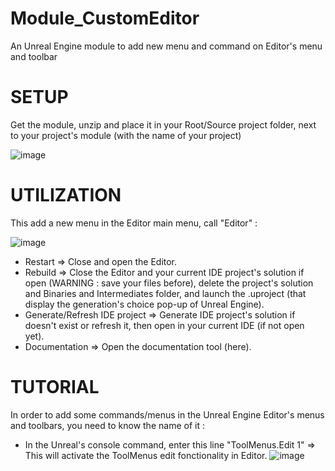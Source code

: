 # Module_CustomEditor
 An Unreal Engine module to add new menu and command on Editor's menu and toolbar

# SETUP
Get the module, unzip and place it in your Root/Source project folder, next to your project's module (with the name of your project)

![image](https://github.com/user-attachments/assets/efa7b82f-f1c0-4605-ae97-d6b88751898f)

# UTILIZATION
This add a new menu in the Editor main menu, call "Editor" :

![image](https://github.com/user-attachments/assets/e5cd3da7-1bab-4412-8c79-e35a4dd03c75)

- Restart => Close and open the Editor.
- Rebuild => Close the Editor and your current IDE project's solution if open (WARNING : save your files before), delete the project's solution and Binaries and Intermediates folder, and launch the .uproject (that display the generation's choice pop-up of Unreal Engine).
- Generate/Refresh IDE project => Generate IDE project's solution if doesn't exist or refresh it, then open in your current IDE (if not open yet).
- Documentation => Open the documentation tool (here).

# TUTORIAL
In order to add some commands/menus in the Unreal Engine Editor's menus and toolbars, you need to know the name of it :
- In the Unreal's console command, enter this line "ToolMenus.Edit 1" => This will activate the ToolMenus edit fonctionality in Editor.
![image](https://github.com/user-attachments/assets/f8e4d34f-89ec-48f5-93ef-6b91152a0664)
